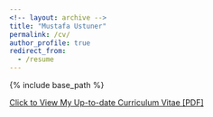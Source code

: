 ```yaml
---
<!-- layout: archive -->
title: "Mustafa Ustuner"
permalink: /cv/
author_profile: true
redirect_from:
  - /resume
---
```


{% include base_path %}

[Click to View My Up-to-date Curriculum Vitae [PDF]](http://mustuner.github.io/files/resume.pdf)

<!-- <embed src="http://lantaoyu.com/files/lantaoyu_cv.pdf" width="650" height="1800" type='application/pdf'> -->
